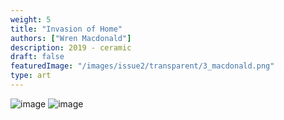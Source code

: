 ```yaml
---
weight: 5
title: "Invasion of Home"
authors: ["Wren Macdonald"]
description: 2019 - ceramic
draft: false
featuredImage: "/images/issue2/transparent/3_macdonald.png"
type: art
---
```


![image](/images/issue2/3-macdonald_invasion_of_home1.jpg#issues)
![image](/images/issue2/3-macdonald_invasion_of_home2.jpg#issues)

